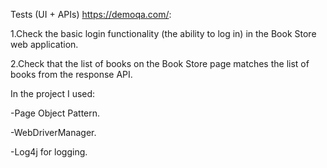 Tests (UI + APIs) https://demoqa.com/:

1.Check the basic login functionality (the ability to log in) in the Book Store web application.

2.Check that the list of books on the Book Store page matches the list of books from the response API.

In the project I used:

-Page Object Pattern.

-WebDriverManager.

-Log4j for logging.
